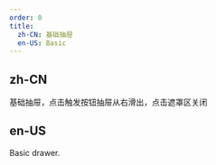 ```yaml
---
order: 0
title:
  zh-CN: 基础抽屉
  en-US: Basic
---
```


## zh-CN

基础抽屉，点击触发按钮抽屉从右滑出，点击遮罩区关闭

## en-US

Basic drawer.
